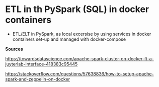# ETL in th PySpark (SQL) in docker containers 

- ETL/ELT in PySpark, as local excersise by using services in docker containers set-up and managed with docker-compose 


**Sources**

https://towardsdatascience.com/apache-spark-cluster-on-docker-ft-a-juyterlab-interface-418383c95445

https://stackoverflow.com/questions/57638836/how-to-setup-apache-spark-and-zeppelin-on-docker
